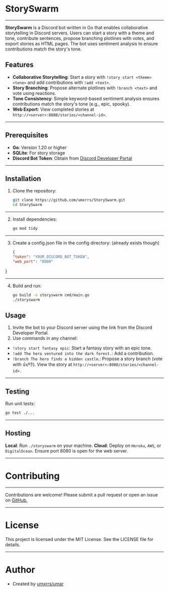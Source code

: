 # StorySwarm
---

**StorySwarm** is a Discord bot written in Go that enables collaborative storytelling in Discord servers. Users can start a story with a theme and tone, contribute sentences, propose branching plotlines with votes, and export stories as HTML pages. The bot uses sentiment analysis to ensure contributions match the story's tone.

## Features

- **Collaborative Storytelling**: Start a story with `!story start <theme> <tone>` and add contributions with `!add <text>`.
- **Story Branching**: Propose alternate plotlines with `!branch <text>` and vote using reactions.
- **Tone Consistency**: Simple keyword-based sentiment analysis ensures contributions match the story's tone (e.g., epic, spooky).
- **Web Export**: View completed stories at `http://<server>:8080/stories/<channel-id>`.
---

## Prerequisites

- **Go**: Version 1.20 or higher
- **SQLite**: For story storage
- **Discord Bot Token**: Obtain from [Discord Developer Portal](https://discord.com/developers/applications)
---

## Installation

1. Clone the repository:
   ```bash
   git clone https://github.com/umxrrs/StorySwarm.git
   cd StorySwarm
   ```
---

2. Install dependencies:
   ```bash
   go mod tidy
   ```
---

3. Create a config.json file in the config directory: (already exists though)
    ```json
    {
    "token": "YOUR_DISCORD_BOT_TOKEN",
    "web_port": "8080"
}
    

---

4. Build and run:
   ```bash
   go build -o storyswarm cmd/main.go
   ./storyswarm
   ```
## Usage
1. Invite the bot to your Discord server using the link from the Discord Developer Portal.
2. Use commands in any channel:
- `!story start fantasy epic`: Start a fantasy story with an epic tone.
- `!add The hero ventured into the dark forest.`: Add a contribution.
- `!branch The hero finds a hidden castle`.: Propose a story branch (vote with 👍/👎).
View the story at `http://<server>:8080/stories/<channel-id>.`

---

## Testing
Run unit tests:
 ```bash
go test ./...
```
---

## Hosting

**Local**: Run `./storyswarm` on your machine.
**Cloud**: Deploy on `Heroku`, `AWS`, or `DigitalOcean`. Ensure port 8080 is open for the web server.

---

# Contributing

---

Contributions are welcome! Please submit a pull request or open an issue on [GitHub.](https://github.com/umxrrs/StorySwarm)

---

# License
This project is licensed under the MIT License. See the LICENSE file for details.

---

# Author
- Created by [umxrrs/umar](https://github.com/umxrrs)
